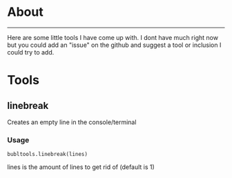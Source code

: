 # About
---

Here are some little tools I have come up with. I dont have much right now but you could add an "issue" on the github and suggest a tool or inclusion I could try to add.
# Tools
## linebreak
Creates an empty line in the console/terminal
### Usage
`bubltools.linebreak(lines)`

lines is the amount of lines to get rid of (default is 1)
